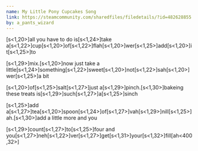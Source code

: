 ```yaml
---
name: My Little Pony Cupcakes Song
link: https://steamcommunity.com/sharedfiles/filedetails/?id=482628855
by: a_pants_wizard
---
```

[s<1,20>]all you have to do is[s<1,24>]take a[s<1,22>]cup[s<1,20>]of[s<1,22>]flah[s<1,20>]wer[s<1,25>]add[s<1,20>]it[s<1,25>]to

[s<1,29>]mix.[s<1,20>]now just take a little[s<1,24>]something[s<1,22>]sweet[s<1,20>]not[s<1,22>]sah[s<1,20>]wer[s<1,25>]a bit

[s<1,20>]of[s<1,25>]salt[s<1,27>]just a[s<1,29>]pinch.[s<1,30>]bakeing these treats is[s<1,29>]such[s<1,27>]a[s<1,25>]sinch

[s<1,25>]add a[s<1,27>]tea[s<1,20>]spoon[s<1,24>]of[s<1,27>]vah[s<1,29>]nill[s<1,25>]ah.[s<1,30>]add a little more and you

[s<1,29>]count[s<1,27>]to[s<1,25>]four and you[s<1,27>]neh[s<1,22>]ver[s<1,27>]get[s<1,31>]your[s<1,32>]fill[ah<400,32>]
